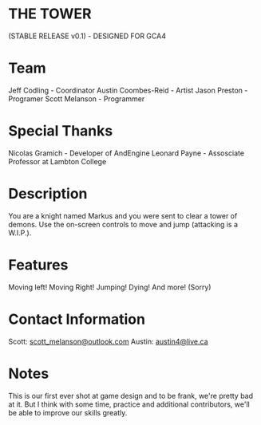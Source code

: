 THE TOWER 
========

(STABLE RELEASE v0.1) - DESIGNED FOR GCA4

Team
======
Jeff Codling - Coordinator
Austin Coombes-Reid - Artist
Jason Preston - Programer
Scott Melanson - Programmer

Special Thanks
======
Nicolas Gramich - Developer of AndEngine
Leonard Payne - Assosciate Professor at Lambton College

Description
======
You are a knight named Markus and you were sent to clear a tower of demons.  Use the on-screen controls to move and jump (attacking is a W.I.P.).

Features
======
Moving left!
Moving Right!
Jumping!
Dying!
And more!
(Sorry)

Contact Information
======
Scott:  scott_melanson@outlook.com
Austin: austin4@live.ca

Notes
======
This is our first ever shot at game design and to be frank, we're pretty bad at it.  But I think with some time, practice and additional contributors, we'll be able to improve our skills greatly.
